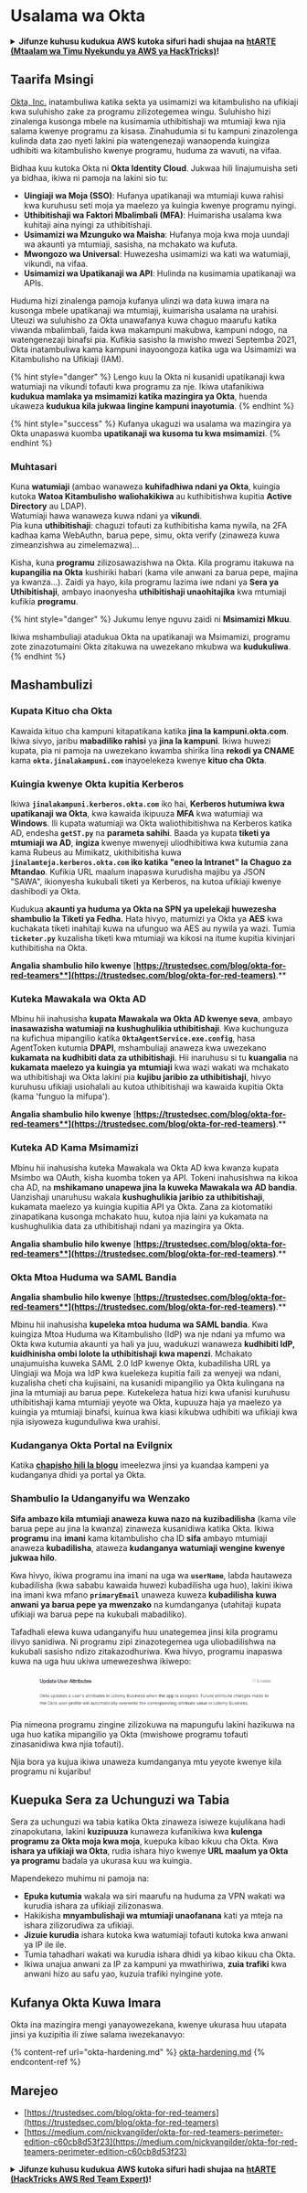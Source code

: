 # Usalama wa Okta

<details>

<summary><strong>Jifunze kuhusu kudukua AWS kutoka sifuri hadi shujaa na</strong> <a href="https://training.hacktricks.xyz/courses/arte"><strong>htARTE (Mtaalam wa Timu Nyekundu ya AWS ya HackTricks)</strong></a><strong>!</strong></summary>

Njia nyingine za kusaidia HackTricks:

* Ikiwa unataka kuona **kampuni yako ikionekana kwenye HackTricks** au **kupakua HackTricks kwa PDF** Angalia [**MIPANGO YA KUJIUNGA**](https://github.com/sponsors/carlospolop)!
* Pata [**bidhaa rasmi za PEASS & HackTricks**](https://peass.creator-spring.com)
* Gundua [**Familia ya PEASS**](https://opensea.io/collection/the-peass-family), mkusanyiko wetu wa [**NFTs**](https://opensea.io/collection/the-peass-family) ya kipekee
* **Jiunge na** 💬 [**Kikundi cha Discord**](https://discord.gg/hRep4RUj7f) au kikundi cha [**telegram**](https://t.me/peass) au **tufuate** kwenye **Twitter** 🐦 [**@hacktricks\_live**](https://twitter.com/hacktricks\_live)**.**
* **Shiriki mbinu zako za kudukua kwa kuwasilisha PRs kwa** [**HackTricks**](https://github.com/carlospolop/hacktricks) na [**HackTricks Cloud**](https://github.com/carlospolop/hacktricks-cloud) github repos.

</details>

## Taarifa Msingi

[Okta, Inc.](https://www.okta.com/) inatambuliwa katika sekta ya usimamizi wa kitambulisho na ufikiaji kwa suluhisho zake za programu zilizotegemea wingu. Suluhisho hizi zinalenga kusonga mbele na kusimamia uthibitishaji wa mtumiaji kwa njia salama kwenye programu za kisasa. Zinahudumia si tu kampuni zinazolenga kulinda data zao nyeti lakini pia watengenezaji wanaopenda kuingiza udhibiti wa kitambulisho kwenye programu, huduma za wavuti, na vifaa.

Bidhaa kuu kutoka Okta ni **Okta Identity Cloud**. Jukwaa hili linajumuisha seti ya bidhaa, ikiwa ni pamoja na lakini sio tu:

* **Uingiaji wa Moja (SSO)**: Hufanya upatikanaji wa mtumiaji kuwa rahisi kwa kuruhusu seti moja ya maelezo ya kuingia kwenye programu nyingi.
* **Uthibitishaji wa Faktori Mbalimbali (MFA)**: Huimarisha usalama kwa kuhitaji aina nyingi za uthibitishaji.
* **Usimamizi wa Mzunguko wa Maisha**: Hufanya moja kwa moja uundaji wa akaunti ya mtumiaji, sasisha, na mchakato wa kufuta.
* **Mwongozo wa Universal**: Huwezesha usimamizi wa kati wa watumiaji, vikundi, na vifaa.
* **Usimamizi wa Upatikanaji wa API**: Hulinda na kusimamia upatikanaji wa APIs.

Huduma hizi zinalenga pamoja kufanya ulinzi wa data kuwa imara na kusonga mbele upatikanaji wa mtumiaji, kuimarisha usalama na urahisi. Uteuzi wa suluhisho za Okta unawafanya kuwa chaguo maarufu katika viwanda mbalimbali, faida kwa makampuni makubwa, kampuni ndogo, na watengenezaji binafsi pia. Kufikia sasisho la mwisho mwezi Septemba 2021, Okta inatambuliwa kama kampuni inayoongoza katika uga wa Usimamizi wa Kitambulisho na Ufikiaji (IAM).

{% hint style="danger" %}
Lengo kuu la Okta ni kusanidi upatikanaji kwa watumiaji na vikundi tofauti kwa programu za nje. Ikiwa utafanikiwa **kudukua mamlaka ya msimamizi katika mazingira ya Okta**, huenda ukaweza **kudukua kila jukwaa lingine kampuni inayotumia**.
{% endhint %}

{% hint style="success" %}
Kufanya ukaguzi wa usalama wa mazingira ya Okta unapaswa kuomba **upatikanaji wa kusoma tu kwa msimamizi**.
{% endhint %}

### Muhtasari

Kuna **watumiaji** (ambao wanaweza **kuhifadhiwa ndani ya Okta**, kuingia kutoka **Watoa Kitambulisho waliohakikiwa** au kuthibitishwa kupitia **Active Directory** au LDAP).\
Watumiaji hawa wanaweza kuwa ndani ya **vikundi**.\
Pia kuna **uthibitishaji**: chaguzi tofauti za kuthibitisha kama nywila, na 2FA kadhaa kama WebAuthn, barua pepe, simu, okta verify (zinaweza kuwa zimeanzishwa au zimelemazwa)...

Kisha, kuna **programu** zilizosawazishwa na Okta. Kila programu itakuwa na **kupangilia na Okta** kushiriki habari (kama vile anwani za barua pepe, majina ya kwanza...). Zaidi ya hayo, kila programu lazima iwe ndani ya **Sera ya Uthibitishaji**, ambayo inaonyesha **uthibitishaji unaohitajika** kwa mtumiaji kufikia **programu**.

{% hint style="danger" %}
Jukumu lenye nguvu zaidi ni **Msimamizi Mkuu**.

Ikiwa mshambuliaji atadukua Okta na upatikanaji wa Msimamizi, programu zote zinazotumaini Okta zitakuwa na uwezekano mkubwa wa **kudukuliwa**.
{% endhint %}

## Mashambulizi

### Kupata Kituo cha Okta

Kawaida kituo cha kampuni kitapatikana katika **jina la kampuni.okta.com**. Ikiwa sivyo, jaribu **mabadiliko rahisi** ya **jina la kampuni**. Ikiwa huwezi kupata, pia ni pamoja na uwezekano kwamba shirika lina **rekodi ya CNAME** kama **`okta.jinalakampuni.com`** inayoelekeza kwenye **kituo cha Okta**.

### Kuingia kwenye Okta kupitia Kerberos

Ikiwa **`jinalakampuni.kerberos.okta.com`** iko hai, **Kerberos hutumiwa kwa upatikanaji wa Okta**, kwa kawaida ikipuuza **MFA** kwa watumiaji wa **Windows**. Ili kupata watumiaji wa Okta waliothibitishwa na Kerberos katika AD, endesha **`getST.py`** na **parameta sahihi**. Baada ya kupata **tiketi ya mtumiaji wa AD**, **ingiza** kwenye mwenyeji uliodhibitiwa kwa kutumia zana kama Rubeus au Mimikatz, ukithibitisha kuwa **`jinalamteja.kerberos.okta.com` iko katika "eneo la Intranet" la Chaguo za Mtandao**. Kufikia URL maalum inapaswa kurudisha majibu ya JSON "SAWA", ikionyesha kukubali tiketi ya Kerberos, na kutoa ufikiaji kwenye dashibodi ya Okta.

Kudukua **akaunti ya huduma ya Okta na SPN ya upelekaji huwezesha shambulio la Tiketi ya Fedha.** Hata hivyo, matumizi ya Okta ya **AES** kwa kuchakata tiketi inahitaji kuwa na ufunguo wa AES au nywila ya wazi. Tumia **`ticketer.py`** kuzalisha tiketi kwa mtumiaji wa kikosi na itume kupitia kivinjari kuthibitisha na Okta.

**Angalia shambulio hilo kwenye** [**https://trustedsec.com/blog/okta-for-red-teamers**](https://trustedsec.com/blog/okta-for-red-teamers)**.**

### Kuteka Mawakala wa Okta AD

Mbinu hii inahusisha **kupata Mawakala wa Okta AD kwenye seva**, ambayo **inasawazisha watumiaji na kushughulikia uthibitishaji**. Kwa kuchunguza na kufichua mipangilio katika **`OktaAgentService.exe.config`**, hasa AgentToken kutumia **DPAPI**, mshambuliaji anaweza kwa uwezekano **kukamata na kudhibiti data za uthibitishaji**. Hii inaruhusu si tu **kuangalia** na **kukamata maelezo ya kuingia ya mtumiaji** kwa wazi wakati wa mchakato wa uthibitishaji wa Okta lakini pia **kujibu jaribio za uthibitishaji**, hivyo kuruhusu ufikiaji usiohalali au kutoa uthibitishaji wa kawaida kupitia Okta (kama 'funguo la mifupa').

**Angalia shambulio hilo kwenye** [**https://trustedsec.com/blog/okta-for-red-teamers**](https://trustedsec.com/blog/okta-for-red-teamers)**.**

### Kuteka AD Kama Msimamizi

Mbinu hii inahusisha kuteka Mawakala wa Okta AD kwa kwanza kupata Msimbo wa OAuth, kisha kuomba token ya API. Tokeni inahusishwa na kikoa cha AD, na **mshikamano unapewa jina la kuweka Mawakala wa AD bandia**. Uanzishaji unaruhusu wakala **kushughulikia jaribio za uthibitishaji**, kukamata maelezo ya kuingia kupitia API ya Okta. Zana za kiotomatiki zinapatikana kusonga mchakato huu, kutoa njia laini ya kukamata na kushughulikia data za uthibitishaji ndani ya mazingira ya Okta.

**Angalia shambulio hilo kwenye** [**https://trustedsec.com/blog/okta-for-red-teamers**](https://trustedsec.com/blog/okta-for-red-teamers)**.**

### Okta Mtoa Huduma wa SAML Bandia

**Angalia shambulio hilo kwenye** [**https://trustedsec.com/blog/okta-for-red-teamers**](https://trustedsec.com/blog/okta-for-red-teamers)**.**

Mbinu hii inahusisha **kupeleka mtoa huduma wa SAML bandia**. Kwa kuingiza Mtoa Huduma wa Kitambulisho (IdP) wa nje ndani ya mfumo wa Okta kwa kutumia akaunti ya hali ya juu, wadukuzi wanaweza **kudhibiti IdP, kuidhinisha ombi lolote la uthibitishaji kwa mapenzi**. Mchakato unajumuisha kuweka SAML 2.0 IdP kwenye Okta, kubadilisha URL ya Uingiaji wa Moja wa IdP kwa kuelekeza kupitia faili za wenyeji wa ndani, kuzalisha cheti cha kujisaini, na kusanidi mipangilio ya Okta kulingana na jina la mtumiaji au barua pepe. Kutekeleza hatua hizi kwa ufanisi kuruhusu uthibitishaji kama mtumiaji yeyote wa Okta, kupuuza haja ya maelezo ya kuingia ya mtumiaji binafsi, kuinua kwa kiasi kikubwa udhibiti wa ufikiaji kwa njia isiyoweza kugunduliwa kwa urahisi.
### Kudanganya Okta Portal na Evilgnix

Katika [**chapisho hili la blogu**](https://medium.com/nickvangilder/okta-for-red-teamers-perimeter-edition-c60cb8d53f23) imeelezwa jinsi ya kuandaa kampeni ya kudanganya dhidi ya portal ya Okta.

### Shambulio la Udanganyifu wa Wenzako

**Sifa ambazo kila mtumiaji anaweza kuwa nazo na kuzibadilisha** (kama vile barua pepe au jina la kwanza) zinaweza kusanidiwa katika Okta. Ikiwa **programu** ina **imani** kama kitambulisho cha ID **sifa** ambayo mtumiaji anaweza **kubadilisha**, ataweza **kudanganya watumiaji wengine kwenye jukwaa hilo**.

Kwa hivyo, ikiwa programu ina imani na uga wa **`userName`**, labda hautaweza kubadilisha (kwa sababu kawaida huwezi kubadilisha uga huo), lakini ikiwa ina imani kwa mfano **`primaryEmail`** unaweza kuweza **kubadilisha kuwa anwani ya barua pepe ya mwenzako** na kumdanganya (utahitaji kupata ufikiaji wa barua pepe na kukubali mabadiliko).

Tafadhali elewa kuwa udanganyifu huu unategemea jinsi kila programu ilivyo sanidiwa. Ni programu zipi zinazotegemea uga uliobadilishwa na kukubali sasisho ndizo zitakazodhuriwa. Kwa hivyo, programu inapaswa kuwa na uga huu ukiwa umewezeshwa ikiwepo:

<figure><img src="../../.gitbook/assets/image (175).png" alt=""><figcaption></figcaption></figure>

Pia nimeona programu zingine zilizokuwa na mapungufu lakini hazikuwa na uga huo katika mipangilio ya Okta (mwishowe programu tofauti zinasanidiwa kwa njia tofauti).

Njia bora ya kujua ikiwa unaweza kumdanganya mtu yeyote kwenye kila programu ni kujaribu!

## Kuepuka Sera za Uchunguzi wa Tabia <a href="#id-9fde" id="id-9fde"></a>

Sera za uchunguzi wa tabia katika Okta zinaweza isiweze kujulikana hadi zinapokutana, lakini **kuzipuuza** kunaweza kufanikiwa kwa **kulenga programu za Okta moja kwa moja**, kuepuka kibao kikuu cha Okta. Kwa **ishara ya ufikiaji wa Okta**, rudia ishara hiyo kwenye **URL maalum ya Okta ya programu** badala ya ukurasa kuu wa kuingia.

Mapendekezo muhimu ni pamoja na:

* **Epuka kutumia** wakala wa siri maarufu na huduma za VPN wakati wa kurudia ishara za ufikiaji zilizonaswa.
* Hakikisha **mnyambulishaji wa mtumiaji unaofanana** kati ya mteja na ishara zilizorudiwa za ufikiaji.
* **Jizuie kurudia** ishara kutoka kwa watumiaji tofauti kutoka kwa anwani ya IP ile ile.
* Tumia tahadhari wakati wa kurudia ishara dhidi ya kibao kikuu cha Okta.
* Ikiwa unajua anwani za IP za kampuni ya mwathiriwa, **zuia trafiki** kwa anwani hizo au safu yao, kuzuia trafiki nyingine yote.

## Kufanya Okta Kuwa Imara

Okta ina mazingira mengi yanayowezekana, kwenye ukurasa huu utapata jinsi ya kuzipitia ili ziwe salama iwezekanavyo:

{% content-ref url="okta-hardening.md" %}
[okta-hardening.md](okta-hardening.md)
{% endcontent-ref %}

## Marejeo

* [https://trustedsec.com/blog/okta-for-red-teamers](https://trustedsec.com/blog/okta-for-red-teamers)
* [https://medium.com/nickvangilder/okta-for-red-teamers-perimeter-edition-c60cb8d53f23](https://medium.com/nickvangilder/okta-for-red-teamers-perimeter-edition-c60cb8d53f23)

<details>

<summary><strong>Jifunze kuhusu kudukua AWS kutoka sifuri hadi shujaa na</strong> <a href="https://training.hacktricks.xyz/courses/arte"><strong>htARTE (HackTricks AWS Red Team Expert)</strong></a><strong>!</strong></summary>

Njia nyingine za kusaidia HackTricks:

* Ikiwa unataka kuona **kampuni yako ikitangazwa kwenye HackTricks** au **kupakua HackTricks kwa PDF** Angalia [**MIPANGO YA KUJIUNGA**](https://github.com/sponsors/carlospolop)!
* Pata [**bidhaa rasmi za PEASS & HackTricks**](https://peass.creator-spring.com)
* Gundua [**Familia ya PEASS**](https://opensea.io/collection/the-peass-family), mkusanyiko wetu wa [**NFTs**](https://opensea.io/collection/the-peass-family) ya kipekee
* **Jiunge na** 💬 [**Kikundi cha Discord**](https://discord.gg/hRep4RUj7f) au kikundi cha [**telegram**](https://t.me/peass) au **fuata** kwenye **Twitter** 🐦 [**@hacktricks\_live**](https://twitter.com/hacktricks\_live)**.**
* **Shiriki mbinu zako za kudukua kwa kuwasilisha PRs kwa** [**HackTricks**](https://github.com/carlospolop/hacktricks) na [**HackTricks Cloud**](https://github.com/carlospolop/hacktricks-cloud) github repos.

</details>
